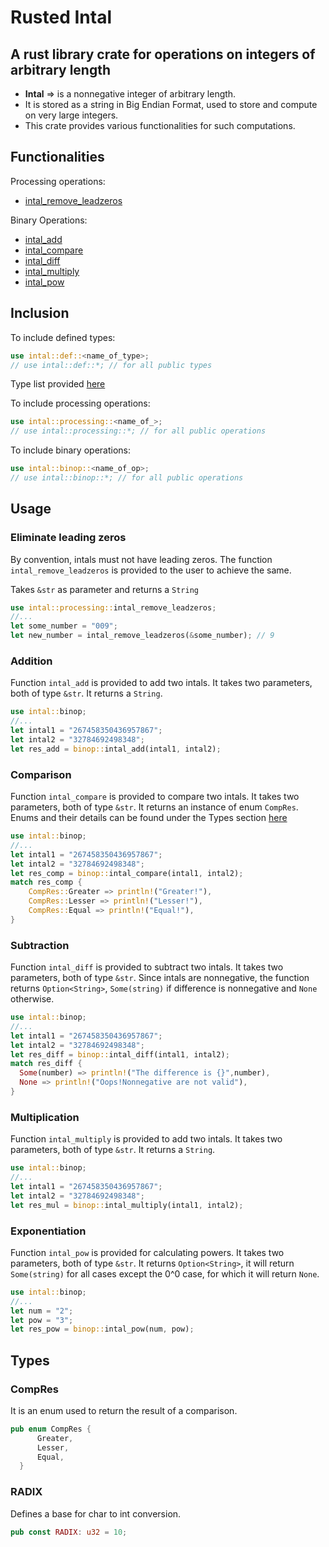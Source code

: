 # Rusted Intal
## A rust library crate for operations on integers of arbitrary length

- **Intal** => is a nonnegative integer of arbitrary length.
- It is stored as a string in Big Endian Format, used to store and compute on very large integers.
- This crate provides various functionalities for such computations.

## Functionalities

Processing operations:
  - [intal_remove_leadzeros](#Eliminate-leading-zeros)

Binary Operations:
  - [intal_add](#Addition)
  - [intal_compare](#Comparison)
  - [intal_diff](#Subtraction)
  - [intal_multiply](#Multiplication)
  - [intal_pow](#Exponentiation)
## Inclusion

To include defined types:
```rust
use intal::def::<name_of_type>;
// use intal::def::*; // for all public types
```
Type list provided [here](#Types)

To include processing operations:
```rust
use intal::processing::<name_of_>;
// use intal::processing::*; // for all public operations
```

To include binary operations:
```rust
use intal::binop::<name_of_op>;
// use intal::binop::*; // for all public operations
```

## Usage

### Eliminate leading zeros

By convention, intals must not have leading zeros. The function ```intal_remove_leadzeros``` is provided to the user to achieve the same.

Takes ```&str``` as parameter and returns a ```String```

```rust
use intal::processing::intal_remove_leadzeros;
//...
let some_number = "009";
let new_number = intal_remove_leadzeros(&some_number); // 9
```

### Addition

Function ```intal_add``` is provided to add two intals. It takes two parameters, both of type ```&str```. It returns a ```String```.

```rust
use intal::binop;
//...
let intal1 = "267458350436957867";
let intal2 = "32784692498348";
let res_add = binop::intal_add(intal1, intal2);
```

### Comparison

Function ```intal_compare``` is provided to compare two intals. It takes two parameters, both of type ```&str```. It returns an instance of enum ```CompRes```. Enums and their details can be found under the Types section [here](#Types)

```rust
use intal::binop;
//...
let intal1 = "267458350436957867";
let intal2 = "32784692498348";
let res_comp = binop::intal_compare(intal1, intal2);
match res_comp {
    CompRes::Greater => println!("Greater!"),
    CompRes::Lesser => println!("Lesser!"),
    CompRes::Equal => println!("Equal!"),
}
```

### Subtraction

Function ```intal_diff``` is provided to subtract two intals. It takes two parameters, both of type ```&str```. Since intals are nonnegative, the function returns ```Option<String>```, ```Some(string)``` if difference is nonnegative and  ```None``` otherwise.

```rust
use intal::binop;
//...
let intal1 = "267458350436957867";
let intal2 = "32784692498348";
let res_diff = binop::intal_diff(intal1, intal2);
match res_diff {
  Some(number) => println!("The difference is {}",number),
  None => println!("Oops!Nonnegative are not valid"),
}
```
### Multiplication

Function ```intal_multiply``` is provided to add two intals. It takes two parameters, both of type ```&str```. It returns a ```String```.

```rust
use intal::binop;
//...
let intal1 = "267458350436957867";
let intal2 = "32784692498348";
let res_mul = binop::intal_multiply(intal1, intal2);
```

### Exponentiation

Function ```intal_pow``` is provided for calculating powers. It takes two parameters, both of type ```&str```. It returns ```Option<String>```, it will return ```Some(string)``` for all cases except the 0^0 case, for which it will return ```None```.

```rust
use intal::binop;
//...
let num = "2";
let pow = "3";
let res_pow = binop::intal_pow(num, pow);
```

## Types

### CompRes
It is an enum used to return the result of a comparison.
```rust
pub enum CompRes {
      Greater,
      Lesser,
      Equal,
  }
```

### RADIX
Defines a base for char to int conversion.
```rust
pub const RADIX: u32 = 10;
```
